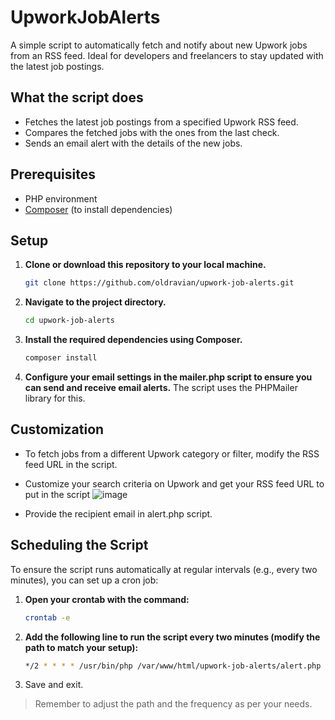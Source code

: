 # UpworkJobAlerts

A simple script to automatically fetch and notify about new Upwork jobs from an RSS feed. Ideal for developers and freelancers to stay updated with the latest job postings.

## What the script does

- Fetches the latest job postings from a specified Upwork RSS feed.
- Compares the fetched jobs with the ones from the last check.
- Sends an email alert with the details of the new jobs.

## Prerequisites

- PHP environment
- [Composer](https://getcomposer.org/download/) (to install dependencies)

## Setup

1. **Clone or download this repository to your local machine.**
    ```bash
    git clone https://github.com/oldravian/upwork-job-alerts.git
    ```

2. **Navigate to the project directory.**
    ```bash
    cd upwork-job-alerts
    ```

3. **Install the required dependencies using Composer.**
    ```bash
    composer install
    ```

4. **Configure your email settings in the mailer.php script to ensure you can send and receive email alerts.** The script uses the PHPMailer library for this.

## Customization

- To fetch jobs from a different Upwork category or filter, modify the RSS feed URL in the script.
- Customize your search criteria on Upwork and get your RSS feed URL to put in the script
  ![image](https://github.com/oldravian/upwork-job-alerts/assets/33361064/8e11a9a0-a187-4533-a319-01b97c34f0e0)

- Provide the recipient email in alert.php script.

## Scheduling the Script

To ensure the script runs automatically at regular intervals (e.g., every two minutes), you can set up a cron job:

1. **Open your crontab with the command:**
    ```bash
    crontab -e
    ```

2. **Add the following line to run the script every two minutes (modify the path to match your setup):**
    ```bash
    */2 * * * * /usr/bin/php /var/www/html/upwork-job-alerts/alert.php
    ```

3. Save and exit.

> Remember to adjust the path and the frequency as per your needs.
